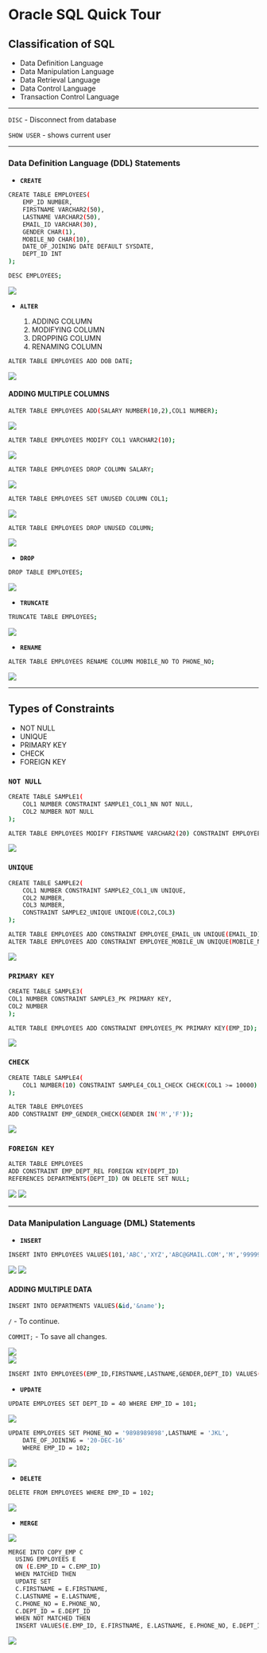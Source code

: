# Oracle SQL Quick Tour

## Classification of SQL

- Data Definition Language
- Data Manipulation Language
- Data Retrieval Language
- Data Control Language
- Transaction Control Language

---

`DISC` - Disconnect from database

`SHOW USER` - shows current user

---

### **Data Definition Language (DDL) Statements**

- **`CREATE`**

```bash
CREATE TABLE EMPLOYEES(
    EMP_ID NUMBER,
    FIRSTNAME VARCHAR2(50),
    LASTNAME VARCHAR2(50),
    EMAIL_ID VARCHAR(30),
    GENDER CHAR(1),
    MOBILE_NO CHAR(10),
    DATE_OF_JOINING DATE DEFAULT SYSDATE,
    DEPT_ID INT
);
```

```bash
DESC EMPLOYEES;
```

<img src = "Images/createTable.PNG">

- **`ALTER`**

  1. ADDING COLUMN
  2. MODIFYING COLUMN
  3. DROPPING COLUMN
  4. RENAMING COLUMN

```bash
ALTER TABLE EMPLOYEES ADD DOB DATE;
```

<img src="Images/alterTable.PNG">

#### **ADDING MULTIPLE COLUMNS**

```bash
ALTER TABLE EMPLOYEES ADD(SALARY NUMBER(10,2),COL1 NUMBER);
```

<img src="Images/addMultipleCol.PNG">

```bash
ALTER TABLE EMPLOYEES MODIFY COL1 VARCHAR2(10);
```

<img src="Images/modifyCol.PNG">

```bash
ALTER TABLE EMPLOYEES DROP COLUMN SALARY;
```

<img src="Images/dropCol.PNG">

```bash
ALTER TABLE EMPLOYEES SET UNUSED COLUMN COL1;
```

<img src="Images/setUnusedCol.PNG">

```bash
ALTER TABLE EMPLOYEES DROP UNUSED COLUMN;
```

<img src="Images/dropUnusedCol.PNG">

- **`DROP`**

```bash
DROP TABLE EMPLOYEES;
```

<img src="Images/dropTable.PNG">

- **`TRUNCATE`**

```bash
TRUNCATE TABLE EMPLOYEES;
```

<img src="Images/truncateTable.PNG">

- **`RENAME`**

```bash
ALTER TABLE EMPLOYEES RENAME COLUMN MOBILE_NO TO PHONE_NO;
```

<img src="Images/renameCol.PNG">

---

## Types of Constraints

- NOT NULL
- UNIQUE
- PRIMARY KEY
- CHECK
- FOREIGN KEY

### **`NOT NULL`**

```bash
CREATE TABLE SAMPLE1(
    COL1 NUMBER CONSTRAINT SAMPLE1_COL1_NN NOT NULL,
    COL2 NUMBER NOT NULL
);
```

```bash
ALTER TABLE EMPLOYEES MODIFY FIRSTNAME VARCHAR2(20) CONSTRAINT EMPLOYEES_FIRSTNAME_NN NOT NULL;
```

<img src="Images/notNullConstraints.PNG">

### **`UNIQUE`**

```bash
CREATE TABLE SAMPLE2(
    COL1 NUMBER CONSTRAINT SAMPLE2_COL1_UN UNIQUE,
    COL2 NUMBER,
    COL3 NUMBER,
    CONSTRAINT SAMPLE2_UNIQUE UNIQUE(COL2,COL3)
);
```

```bash
ALTER TABLE EMPLOYEES ADD CONSTRAINT EMPLOYEE_EMAIL_UN UNIQUE(EMAIL_ID);
ALTER TABLE EMPLOYEES ADD CONSTRAINT EMPLOYEE_MOBILE_UN UNIQUE(MOBILE_NO);
```

<img src="Images/uniqueConstraint.PNG">

### **`PRIMARY KEY`**

```bash
CREATE TABLE SAMPLE3(
COL1 NUMBER CONSTRAINT SAMPLE3_PK PRIMARY KEY,
COL2 NUMBER
);
```

```bash
ALTER TABLE EMPLOYEES ADD CONSTRAINT EMPLOYEES_PK PRIMARY KEY(EMP_ID);
```

<img src="Images/primaryKey.PNG">

### **`CHECK`**

```bash
CREATE TABLE SAMPLE4(
    COL1 NUMBER(10) CONSTRAINT SAMPLE4_COL1_CHECK CHECK(COL1 >= 10000)
);
```

```bash
ALTER TABLE EMPLOYEES
ADD CONSTRAINT EMP_GENDER_CHECK(GENDER IN('M','F'));
```

<img src="Images/checkConstraint.PNG">

### **`FOREIGN KEY`**

```bash
ALTER TABLE EMPLOYEES
ADD CONSTRAINT EMP_DEPT_REL FOREIGN KEY(DEPT_ID)
REFERENCES DEPARTMENTS(DEPT_ID) ON DELETE SET NULL;
```

<img src="Images/foreignKey.PNG">
<img src="Images/foreignKey2.PNG">

---

### **Data Manipulation Language (DML) Statements**

- **`INSERT`**

```bash
INSERT INTO EMPLOYEES VALUES(101,'ABC','XYZ','ABC@GMAIL.COM','M','9999999999',SYSDATE,NULL);
```

<img src="Images/insertData.PNG">
<img src="Images/deptinsert.PNG">

#### **ADDING MULTIPLE DATA**

```bash
INSERT INTO DEPARTMENTS VALUES(&id,'&name');
```

`/` - To continue.

`COMMIT;` - To save all changes.

<img src="Images/multipleRowData.PNG">
<br/>
<img src="Images/deptDisplayRows.PNG">

```bash
INSERT INTO EMPLOYEES(EMP_ID,FIRSTNAME,LASTNAME,GENDER,DEPT_ID) VALUES(102,'PQR','LMN','M',30);
```

- **`UPDATE`**

```bash
UPDATE EMPLOYEES SET DEPT_ID = 40 WHERE EMP_ID = 101;
```

<img src="Images/updateRow.PNG">

```bash
UPDATE EMPLOYEES SET PHONE_NO = '9898989898',LASTNAME = 'JKL',
    DATE_OF_JOINING = '20-DEC-16'
    WHERE EMP_ID = 102;
```

<img src="Images/updateRow2.PNG">

- **`DELETE`**

```bash
DELETE FROM EMPLOYEES WHERE EMP_ID = 102;
```

<img src="Images/deleteRow.PNG">

- **`MERGE`**

<img src="Images/twoTables.PNG">

```bash
MERGE INTO COPY_EMP C
  USING EMPLOYEES E
  ON (E.EMP_ID = C.EMP_ID)
  WHEN MATCHED THEN
  UPDATE SET
  C.FIRSTNAME = E.FIRSTNAME,
  C.LASTNAME = E.LASTNAME,
  C.PHONE_NO = E.PHONE_NO,
  C.DEPT_ID = E.DEPT_ID
  WHEN NOT MATCHED THEN
  INSERT VALUES(E.EMP_ID, E.FIRSTNAME, E.LASTNAME, E.PHONE_NO, E.DEPT_ID);
```

<img src="Images/mergeTable.PNG">
